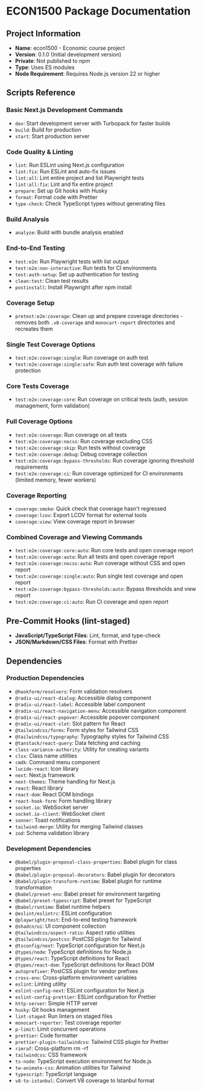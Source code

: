 # ECON1500 Package Documentation

## Project Information

- **Name**: econ1500 - Economic course project
- **Version**: 0.1.0 (Initial development version)
- **Private**: Not published to npm
- **Type**: Uses ES modules
- **Node Requirement**: Requires Node.js version 22 or higher

## Scripts Reference

### Basic Next.js Development Commands

- `dev`: Start development server with Turbopack for faster builds
- `build`: Build for production
- `start`: Start production server

### Code Quality & Linting

- `lint`: Run ESLint using Next.js configuration
- `lint:fix`: Run ESLint and auto-fix issues
- `lint:all`: Lint entire project and list Playwright tests
- `lint:all:fix`: Lint and fix entire project
- `prepare`: Set up Git hooks with Husky
- `format`: Format code with Prettier
- `type-check`: Check TypeScript types without generating files

### Build Analysis

- `analyze`: Build with bundle analysis enabled

### End-to-End Testing

- `test:e2e`: Run Playwright tests with list output
- `test:e2e:non-interactive`: Run tests for CI environments
- `test:auth-setup`: Set up authentication for testing
- `clean:test`: Clean test results
- `postinstall`: Install Playwright after npm install

### Coverage Setup

- `pretest:e2e:coverage`: Clean up and prepare coverage directories - removes both `.v8-coverage` and `monocart-report` directories and recreates them

### Single Test Coverage Options

- `test:e2e:coverage:single`: Run coverage on auth test
- `test:e2e:coverage:single:safe`: Run auth test coverage with failure protection

### Core Tests Coverage

- `test:e2e:coverage:core`: Run coverage on critical tests (auth, session management, form validation)

### Full Coverage Options

- `test:e2e:coverage`: Run coverage on all tests
- `test:e2e:coverage:nocss`: Run coverage excluding CSS
- `test:e2e:coverage:skip`: Run tests without coverage
- `test:e2e:coverage:debug`: Debug coverage collection
- `test:e2e:coverage:bypass-thresholds`: Run coverage ignoring threshold requirements
- `test:e2e:coverage:ci`: Run coverage optimized for CI environments (limited memory, fewer workers)

### Coverage Reporting

- `coverage:smoke`: Quick check that coverage hasn't regressed
- `coverage:lcov`: Export LCOV format for external tools
- `coverage:view`: View coverage report in browser

### Combined Coverage and Viewing Commands

- `test:e2e:coverage:core:auto`: Run core tests and open coverage report
- `test:e2e:coverage:auto`: Run all tests and open coverage report
- `test:e2e:coverage:nocss:auto`: Run coverage without CSS and open report
- `test:e2e:coverage:single:auto`: Run single test coverage and open report
- `test:e2e:coverage:bypass-thresholds:auto`: Bypass thresholds and view report
- `test:e2e:coverage:ci:auto`: Run CI coverage and open report

## Pre-Commit Hooks (lint-staged)

- **JavaScript/TypeScript Files**: Lint, format, and type-check
- **JSON/Markdown/CSS Files**: Format with Prettier

## Dependencies

### Production Dependencies

- `@hookform/resolvers`: Form validation resolvers
- `@radix-ui/react-dialog`: Accessible dialog component
- `@radix-ui/react-label`: Accessible label component
- `@radix-ui/react-navigation-menu`: Accessible navigation component
- `@radix-ui/react-popover`: Accessible popover component
- `@radix-ui/react-slot`: Slot pattern for React
- `@tailwindcss/forms`: Form styles for Tailwind CSS
- `@tailwindcss/typography`: Typography styles for Tailwind CSS
- `@tanstack/react-query`: Data fetching and caching
- `class-variance-authority`: Utility for creating variants
- `clsx`: Class name utilities
- `cmdk`: Command menu component
- `lucide-react`: Icon library
- `next`: Next.js framework
- `next-themes`: Theme handling for Next.js
- `react`: React library
- `react-dom`: React DOM bindings
- `react-hook-form`: Form handling library
- `socket.io`: WebSocket server
- `socket.io-client`: WebSocket client
- `sonner`: Toast notifications
- `tailwind-merge`: Utility for merging Tailwind classes
- `zod`: Schema validation library

### Development Dependencies

- `@babel/plugin-proposal-class-properties`: Babel plugin for class properties
- `@babel/plugin-proposal-decorators`: Babel plugin for decorators
- `@babel/plugin-transform-runtime`: Babel plugin for runtime transformation
- `@babel/preset-env`: Babel preset for environment targeting
- `@babel/preset-typescript`: Babel preset for TypeScript
- `@babel/runtime`: Babel runtime helpers
- `@eslint/eslintrc`: ESLint configuration
- `@playwright/test`: End-to-end testing framework
- `@shadcn/ui`: UI component collection
- `@tailwindcss/aspect-ratio`: Aspect ratio utilities
- `@tailwindcss/postcss`: PostCSS plugin for Tailwind
- `@tsconfig/next`: TypeScript configuration for Next.js
- `@types/node`: TypeScript definitions for Node.js
- `@types/react`: TypeScript definitions for React
- `@types/react-dom`: TypeScript definitions for React DOM
- `autoprefixer`: PostCSS plugin for vendor prefixes
- `cross-env`: Cross-platform environment variables
- `eslint`: Linting utility
- `eslint-config-next`: ESLint configuration for Next.js
- `eslint-config-prettier`: ESLint configuration for Prettier
- `http-server`: Simple HTTP server
- `husky`: Git hooks management
- `lint-staged`: Run linters on staged files
- `monocart-reporter`: Test coverage reporter
- `p-limit`: Limit concurrent operations
- `prettier`: Code formatter
- `prettier-plugin-tailwindcss`: Tailwind CSS plugin for Prettier
- `rimraf`: Cross-platform rm -rf
- `tailwindcss`: CSS framework
- `ts-node`: TypeScript execution environment for Node.js
- `tw-animate-css`: Animation utilities for Tailwind
- `typescript`: TypeScript language
- `v8-to-istanbul`: Convert V8 coverage to Istanbul format
